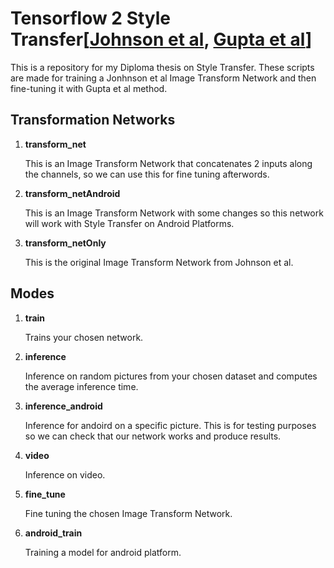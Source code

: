 # Tensorflow 2 Style Transfer[[Johnson et al](https://arxiv.org/abs/1603.08155), [Gupta et al](https://arxiv.org/abs/1705.02092)]
This is a repository for my Diploma thesis on Style Transfer.
These scripts are made for training a Jonhnson et al Image Transform Network and then fine-tuning it with Gupta et al method.

## Transformation Networks
1. **transform_net**

   This is an Image Transform Network that concatenates 2 inputs along the channels, so we can use this for fine tuning afterwords.

2. **transform_netAndroid**

   This is an Image Transform Network with some changes so this network will work with Style Transfer on Android Platforms.

3. **transform_netOnly**

   This is the original Image Transform Network from Johnson et al.

## Modes

1. **train**

   Trains your chosen network.

2. **inference**

   Inference on random pictures from your chosen dataset and computes the average inference time.

3. **inference_android**

   Inference for andoird on a specific picture. This is for testing purposes so we can check that our network works and produce results.

4. **video**

   Inference on video.

5. **fine_tune**

   Fine tuning the chosen Image Transform Network.

6. **android_train**

   Training a model for android platform.
